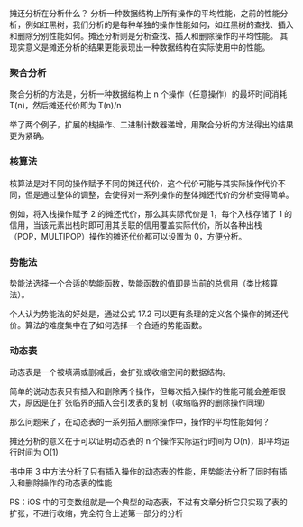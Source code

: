 摊还分析在分析什么？
分析一种数据结构上所有操作的平均性能，之前的性能分析，例如红黑树，我们分析的是每种单独的操作性能如何，如红黑树的查找、插入和删除分别性能如何。摊还分析则是分析查找、插入和删除操作的平均性能。
其现实意义是摊还分析的结果更能表现出一种数据结构在实际使用中的性能。

### 聚合分析

聚合分析的方法是，分析一种数据结构上 n 个操作（任意操作）的最坏时间消耗 T(n)，然后摊还代价即为 T(n)/n

举了两个例子，扩展的栈操作、二进制计数器递增，用聚合分析的方法得出的结果更为紧确。

### 核算法

核算法是对不同的操作赋予不同的摊还代价，这个代价可能与其实际操作代价不同，但是通过整体的调整，会使得对一系列操作的整体摊还代价的分析变得简单。

例如，将入栈操作赋予 2 的摊还代价，那么其实际代价是 1，每个入栈存储了 1 的信用，当该元素出栈时即可用其关联的信用覆盖实际代价，所以各种出栈（POP，MULTIPOP）操作的摊还代价都可以设置为 0，方便分析。

### 势能法

势能法选择一个合适的势能函数，势能函数的值即是当前的总信用（类比核算法）。

个人认为势能法的好处是，通过公式 17.2 可以更有条理的定义各个操作的摊还代价。算法的难度集中在了如何选择一个合适的势能函数。

### 动态表

动态表是一个被填满或删减后，会扩张或收缩空间的数据结构。

简单的说动态表只有插入和删除两个操作，但每次插入操作的性能可能会差距很大，原因是在扩张临界的插入会引发表的复制（收缩临界的删除操作同理）

那么问题来了，在动态表的一系列插入删除操作中，操作的平均性能如何？

摊还分析的意义在于可以证明动态表的 n 个操作实际运行时间为 O(n)，即平均运行时间为 O(1)

书中用 3 中方法分析了只有插入操作的动态表的性能，用势能法分析了同时有插入和删除操作的动态表的性能

PS：iOS 中的可变数组就是一个典型的动态表，不过有文章分析它只实现了表的扩张，不进行收缩，完全符合上述第一部分的分析










